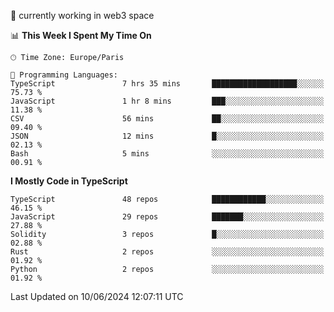 🔭 currently working in web3 space

<!--START_SECTION:waka-->
📊 **This Week I Spent My Time On** 

```text
🕑︎ Time Zone: Europe/Paris

💬 Programming Languages: 
TypeScript               7 hrs 35 mins       ███████████████████░░░░░░   75.73 % 
JavaScript               1 hr 8 mins         ███░░░░░░░░░░░░░░░░░░░░░░   11.38 % 
CSV                      56 mins             ██░░░░░░░░░░░░░░░░░░░░░░░   09.40 % 
JSON                     12 mins             █░░░░░░░░░░░░░░░░░░░░░░░░   02.13 % 
Bash                     5 mins              ░░░░░░░░░░░░░░░░░░░░░░░░░   00.91 % 
```

**I Mostly Code in TypeScript** 

```text
TypeScript               48 repos            ████████████░░░░░░░░░░░░░   46.15 % 
JavaScript               29 repos            ███████░░░░░░░░░░░░░░░░░░   27.88 % 
Solidity                 3 repos             █░░░░░░░░░░░░░░░░░░░░░░░░   02.88 % 
Rust                     2 repos             ░░░░░░░░░░░░░░░░░░░░░░░░░   01.92 % 
Python                   2 repos             ░░░░░░░░░░░░░░░░░░░░░░░░░   01.92 % 
```




 Last Updated on 10/06/2024 12:07:11 UTC
<!--END_SECTION:waka-->
